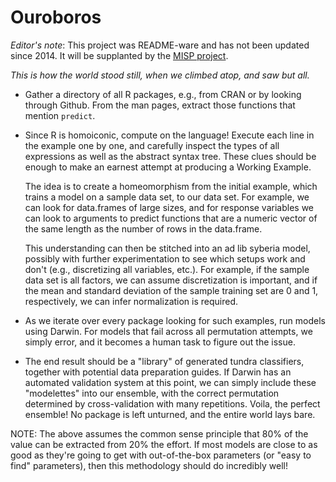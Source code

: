 Ouroboros
=========

*Editor's note*: This project was README-ware and has not been updated since 2014. It
will be supplanted by the [MISP project](https://github.com/robertzk/misp).

*This is how the world stood still, when we climbed atop, and saw but all.*

 * Gather a directory of all R packages, e.g., from CRAN or by looking through Github.
   From the man pages, extract those functions that mention `predict`.

 * Since R is homoiconic, compute on the language! Execute each line in the example one by one, and
   carefully inspect the types of all expressions as well as the abstract syntax tree. These clues should
   be enough to make an earnest attempt at producing a Working Example.
   
   The idea is to create a homeomorphism
   from the initial example, which trains a model on a sample data set, to our data set. For example, we can
   look for data.frames of large sizes, and for response variables we can look to arguments to predict functions
   that are a numeric vector of the same length as the number of rows in the data.frame.

   This understanding can then be stitched into an ad lib syberia model, possibly with further experimentation to
   see which setups work and don't (e.g., discretizing all variables, etc.). For example, if the sample data set
   is all factors, we can assume discretization is important, and if the mean and standard deviation of the sample
   training set are 0 and 1, respectively, we can infer normalization is required.
  
 * As we iterate over every package looking for such examples, run models using Darwin. For models that fail
   across all permutation attempts, we simply error, and it becomes a human task to figure out the issue. 

 * The end result should be a "library" of generated tundra classifiers, together with potential data preparation
   guides. If Darwin has an automated validation system at this point, we can simply include these "modelettes"
   into our ensemble, with the correct permutation determined by cross-validation with many repetitions. Voila,
   the perfect ensemble! No package is left unturned, and the entire world lays bare.

NOTE: The above assumes the common sense principle that 80% of the value can be extracted from 20% the effort.
If most models are close to as good as they're going to get with out-of-the-box parameters (or "easy to find"
parameters), then this methodology should do incredibly well!
